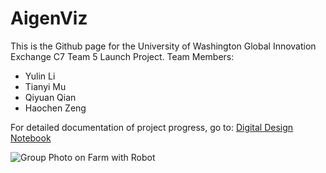 # AigenViz

This is the Github page for the University of Washington Global Innovation Exchange C7 Team 5 Launch Project. 
Team Members:
  * Yulin Li
  * Tianyi Mu
  * Qiyuan Qian
  * Haochen Zeng

For detailed documentation of project progress, go to: [Digital Design Notebook](https://sites.google.com/uw.edu/techin54024ddn-aigen/welcome-to-the-ddn?authuser=1)

![Group Photo on Farm with Robot](https://lh6.googleusercontent.com/IAH-F2KIWllsMpiGgAndp1zQ24kC5jAiY_fo7YX2bf8fmz5H_6RkSQcjoG8OS6S5tWJlu2ttqQgBlP-9nCvsRMf-B0Hu1gGINrcno9XLfdJTExO_hdsRbsMWAsADfjfZyw=w1280)
